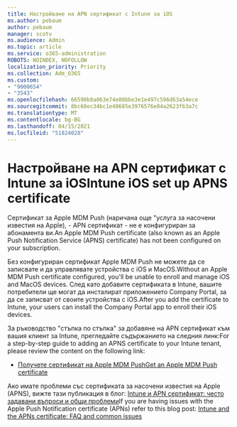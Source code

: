 ```yaml
---
title: Настройване на APN сертификат с Intune за iOS
ms.author: pebaum
author: pebaum
manager: scotv
ms.audience: Admin
ms.topic: article
ms.service: o365-administration
ROBOTS: NOINDEX, NOFOLLOW
localization_priority: Priority
ms.collection: Adm_O365
ms.custom:
- "9000654"
- "3543"
ms.openlocfilehash: 66590b8a063e74e80bbe3e1e497c596d63a54ece
ms.sourcegitcommit: 8bc60ec34bc1e40685e3976576e04a2623f63a7c
ms.translationtype: MT
ms.contentlocale: bg-BG
ms.lasthandoff: 04/15/2021
ms.locfileid: "51824028"
---
```

# <a name="intune-ios-set-up-apns-certificate"></a><span data-ttu-id="7ca1f-102">Настройване на APN сертификат с Intune за iOS</span><span class="sxs-lookup"><span data-stu-id="7ca1f-102">Intune iOS set up APNS certificate</span></span>

<span data-ttu-id="7ca1f-103">Сертификат за Apple MDM Push (наричана още "услуга за насочени известия на Apple), - APN сертификат - не е конфигуриран за абонамента ви.</span><span class="sxs-lookup"><span data-stu-id="7ca1f-103">An Apple MDM Push certificate (also known as an Apple Push Notification Service (APNS) certificate) has not been configured on your subscription.</span></span>

<span data-ttu-id="7ca1f-104">Без конфигуриран сертификат Apple MDM Push не можете да се записвате и да управлявате устройства с iOS и MacOS.</span><span class="sxs-lookup"><span data-stu-id="7ca1f-104">Without an Apple MDM Push certificate configured, you'll be unable to enroll and manage iOS and MacOS devices.</span></span> <span data-ttu-id="7ca1f-105">След като добавите сертификата в Intune, вашите потребители ще могат да инсталират приложението Company Portal, за да се записват от своите устройства с iOS.</span><span class="sxs-lookup"><span data-stu-id="7ca1f-105">After you add the certificate to Intune, your users can install the Company Portal app to enroll their iOS devices.</span></span>

<span data-ttu-id="7ca1f-106">За ръководство "стъпка по стъпка" за добавяне на APN сертификат към вашия клиент за Intune, прегледайте съдържанието на следния линк:</span><span class="sxs-lookup"><span data-stu-id="7ca1f-106">For a step-by-step guide to adding an APNS certificate to your Intune tenant, please review the content on the following link:</span></span>

- [<span data-ttu-id="7ca1f-107">Получете сертификат на Apple MDM Push</span><span class="sxs-lookup"><span data-stu-id="7ca1f-107">Get an Apple MDM Push certificate</span></span>](https://docs.microsoft.com/mem/intune/enrollment/apple-mdm-push-certificate-get)

<span data-ttu-id="7ca1f-108">Ако имате проблеми със сертификата за насочени известия на Apple (APNS), вижте тази публикация в блог: [Intune и APN сертификат: често задавани въпроси и общи проблеми](https://techcommunity.microsoft.com/t5/Intune-Customer-Success/Intune-and-the-APNs-certificate-FAQ-and-common-issues/ba-p/280121)</span><span class="sxs-lookup"><span data-stu-id="7ca1f-108">If you are having issues with the Apple Push Notification certificate (APNs) refer to this blog post: [Intune and the APNs certificate: FAQ and common issues](https://techcommunity.microsoft.com/t5/Intune-Customer-Success/Intune-and-the-APNs-certificate-FAQ-and-common-issues/ba-p/280121)</span></span>
